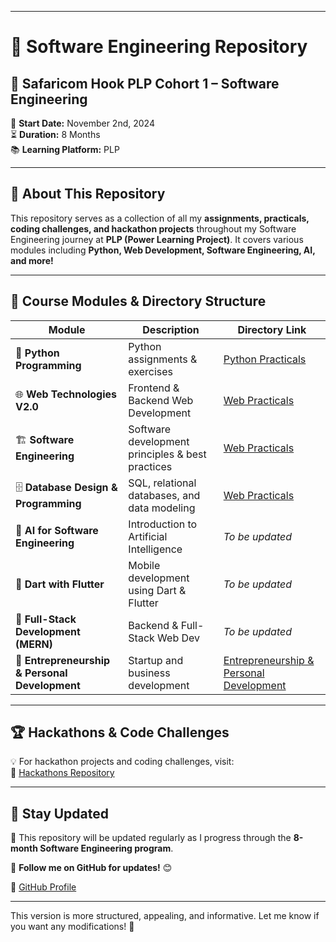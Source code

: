 

---

# 📌 Software Engineering Repository  

## 🚀 Safaricom Hook PLP Cohort 1 – Software Engineering  

📅 **Start Date:** November 2nd, 2024  
⏳ **Duration:** 8 Months  
📚 **Learning Platform:** PLP  

---

## 📖 About This Repository  

This repository serves as a collection of all my **assignments, practicals, coding challenges, and hackathon projects** throughout my Software Engineering journey at **PLP (Power Learning Project)**. It covers various modules including **Python, Web Development, Software Engineering, AI, and more!**  

---

## 📂 Course Modules & Directory Structure  

| Module | Description | Directory Link |
|--------|------------|---------------|
| 🐍 **Python Programming** | Python assignments & exercises | [Python Practicals](https://github.com/Machuge27/SWEngineering/tree/main/python_pracs) |
| 🌐 **Web Technologies V2.0** | Frontend & Backend Web Development | [Web Practicals](https://github.com/Machuge27/SWEngineering/tree/main/web_pracs) |
| 🏗️ **Software Engineering** | Software development principles & best practices | [Web Practicals](https://github.com/Machuge27/SWEngineering/tree/main/Software_Engineering) |
| 🗄️ **Database Design & Programming** | SQL, relational databases, and data modeling | [Web Practicals](https://github.com/Machuge27/SWEngineering/tree/main/Database) |
| 🤖 **AI for Software Engineering** | Introduction to Artificial Intelligence | _To be updated_ |
| 📱 **Dart with Flutter** | Mobile development using Dart & Flutter | _To be updated_ |
| 🚀 **Full-Stack Development (MERN)** | Backend & Full-Stack Web Dev | _To be updated_ |
| 🎯 **Entrepreneurship & Personal Development** | Startup and business development | [Entrepreneurship & Personal Development](https://github.com/Machuge27/SWEngineering/tree/main/Startups) |

---

## 🏆 Hackathons & Code Challenges  

💡 For hackathon projects and coding challenges, visit:  
🔗 [Hackathons Repository](https://github.com/Machuge27/SWEngineering/tree/main/Hackathons)  

---

## 📌 Stay Updated  

📢 This repository will be updated regularly as I progress through the **8-month Software Engineering program**.  

📍 **Follow me on GitHub for updates!** 😊  

🔗 [GitHub Profile](https://github.com/Machuge27)  

---

This version is more structured, appealing, and informative. Let me know if you want any modifications! 🚀